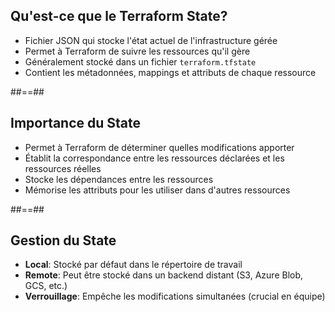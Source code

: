 
## Qu'est-ce que le Terraform State?

* Fichier JSON qui stocke l'état actuel de l'infrastructure gérée
* Permet à Terraform de suivre les ressources qu'il gère
* Généralement stocké dans un fichier `terraform.tfstate`
* Contient les métadonnées, mappings et attributs de chaque ressource

##==##

## Importance du State

* Permet à Terraform de déterminer quelles modifications apporter
* Établit la correspondance entre les ressources déclarées et les ressources réelles
* Stocke les dépendances entre les ressources
* Mémorise les attributs pour les utiliser dans d'autres ressources

##==##

## Gestion du State

* **Local**: Stocké par défaut dans le répertoire de travail
* **Remote**: Peut être stocké dans un backend distant (S3, Azure Blob, GCS, etc.)
* **Verrouillage**: Empêche les modifications simultanées (crucial en équipe)

